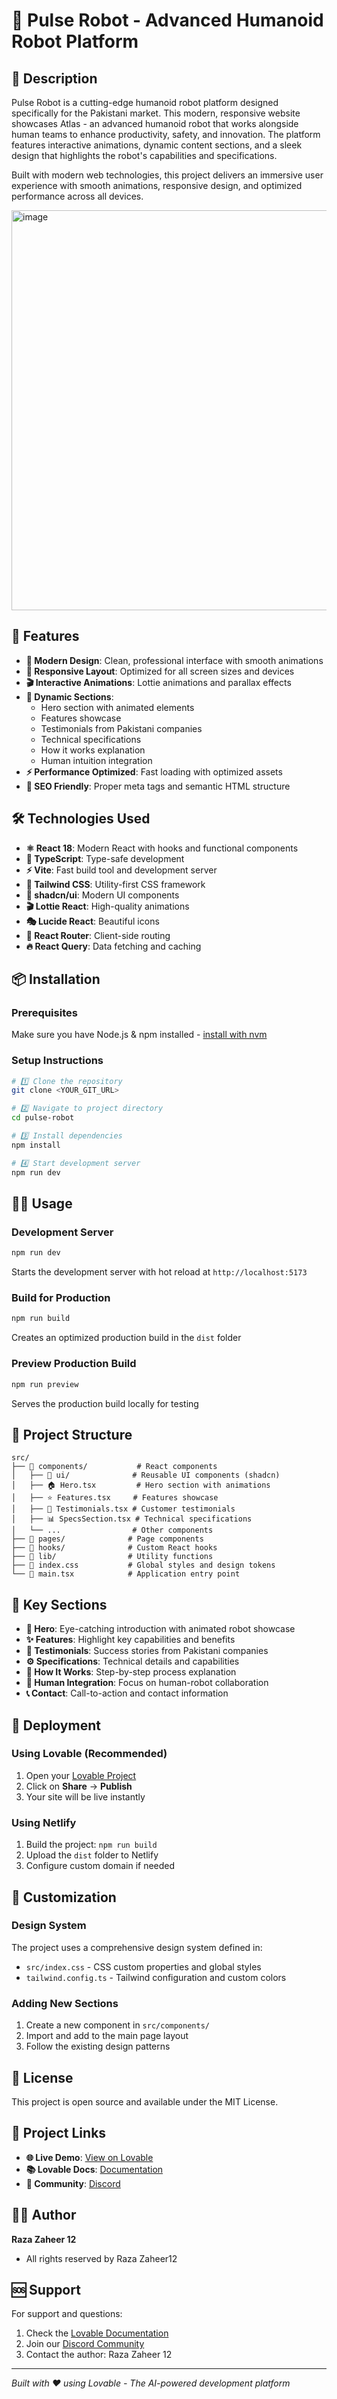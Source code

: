 # 🤖 Pulse Robot - Advanced Humanoid Robot Platform

## 📖 Description

Pulse Robot is a cutting-edge humanoid robot platform designed specifically for the Pakistani market. This modern, responsive website showcases Atlas - an advanced humanoid robot that works alongside human teams to enhance productivity, safety, and innovation. The platform features interactive animations, dynamic content sections, and a sleek design that highlights the robot's capabilities and specifications.

Built with modern web technologies, this project delivers an immersive user experience with smooth animations, responsive design, and optimized performance across all devices.

<img width="1366" height="640" alt="image" src="https://github.com/user-attachments/assets/183542e3-2157-4864-94a6-d3f3f3201d56" />


## 🚀 Features

- **🎨 Modern Design**: Clean, professional interface with smooth animations
- **📱 Responsive Layout**: Optimized for all screen sizes and devices
- **🎬 Interactive Animations**: Lottie animations and parallax effects
- **🌟 Dynamic Sections**: 
  - Hero section with animated elements
  - Features showcase
  - Testimonials from Pakistani companies
  - Technical specifications
  - How it works explanation
  - Human intuition integration
- **⚡ Performance Optimized**: Fast loading with optimized assets
- **🎯 SEO Friendly**: Proper meta tags and semantic HTML structure

## 🛠️ Technologies Used

- **⚛️ React 18**: Modern React with hooks and functional components
- **📘 TypeScript**: Type-safe development
- **⚡ Vite**: Fast build tool and development server
- **🎨 Tailwind CSS**: Utility-first CSS framework
- **🧩 shadcn/ui**: Modern UI components
- **🎬 Lottie React**: High-quality animations
- **🎭 Lucide React**: Beautiful icons
- **📱 React Router**: Client-side routing
- **🔥 React Query**: Data fetching and caching

## 📦 Installation

### Prerequisites

Make sure you have Node.js & npm installed - [install with nvm](https://github.com/nvm-sh/nvm#installing-and-updating)

### Setup Instructions

```bash
# 1️⃣ Clone the repository
git clone <YOUR_GIT_URL>

# 2️⃣ Navigate to project directory
cd pulse-robot

# 3️⃣ Install dependencies
npm install

# 4️⃣ Start development server
npm run dev
```

## 🏃‍♂️ Usage

### Development Server
```bash
npm run dev
```
Starts the development server with hot reload at `http://localhost:5173`

### Build for Production
```bash
npm run build
```
Creates an optimized production build in the `dist` folder

### Preview Production Build
```bash
npm run preview
```
Serves the production build locally for testing

## 📁 Project Structure

```
src/
├── 📂 components/           # React components
│   ├── 🧩 ui/              # Reusable UI components (shadcn)
│   ├── 🏠 Hero.tsx         # Hero section with animations
│   ├── ⭐ Features.tsx     # Features showcase
│   ├── 💬 Testimonials.tsx # Customer testimonials
│   ├── 📊 SpecsSection.tsx # Technical specifications
│   └── ...                # Other components
├── 📂 pages/              # Page components
├── 📂 hooks/              # Custom React hooks
├── 📂 lib/                # Utility functions
├── 🎨 index.css           # Global styles and design tokens
└── 📱 main.tsx            # Application entry point
```

## 🎯 Key Sections

- **🚀 Hero**: Eye-catching introduction with animated robot showcase
- **✨ Features**: Highlight key capabilities and benefits
- **💼 Testimonials**: Success stories from Pakistani companies
- **⚙️ Specifications**: Technical details and capabilities
- **🔄 How It Works**: Step-by-step process explanation
- **🧠 Human Integration**: Focus on human-robot collaboration
- **📞 Contact**: Call-to-action and contact information

## 🚀 Deployment

### Using Lovable (Recommended)
1. Open your [Lovable Project](https://lovable.dev/projects/35d72d2e-6e25-40e5-9b0c-c0d1a7c1b727)
2. Click on **Share** → **Publish**
3. Your site will be live instantly

### Using Netlify
1. Build the project: `npm run build`
2. Upload the `dist` folder to Netlify
3. Configure custom domain if needed

## 🔧 Customization

### Design System
The project uses a comprehensive design system defined in:
- `src/index.css` - CSS custom properties and global styles
- `tailwind.config.ts` - Tailwind configuration and custom colors

### Adding New Sections
1. Create a new component in `src/components/`
2. Import and add to the main page layout
3. Follow the existing design patterns

## 📄 License

This project is open source and available under the MIT License.

## 🔗 Project Links

- **🌐 Live Demo**: [View on Lovable](https://lovable.dev/projects/35d72d2e-6e25-40e5-9b0c-c0d1a7c1b727)
- **📚 Lovable Docs**: [Documentation](https://docs.lovable.dev/)
- **💬 Community**: [Discord](https://discord.com/channels/1119885301872070706/1280461670979993613)

## 👨‍💻 Author

**Raza Zaheer 12**
- All rights reserved by Raza Zaheer12  

## 🆘 Support

For support and questions:
1. Check the [Lovable Documentation](https://docs.lovable.dev/)
2. Join our [Discord Community](https://discord.com/channels/1119885301872070706/1280461670979993613)
3. Contact the author: Raza Zaheer 12

---

*Built with ❤️ using Lovable - The AI-powered development platform*
